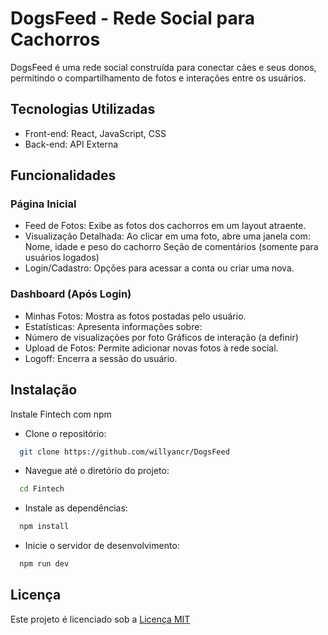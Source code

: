 # DogsFeed - Rede Social para Cachorros

DogsFeed é uma rede social construída para conectar cães e seus donos, permitindo o compartilhamento de fotos e interações entre os usuários.


## Tecnologias Utilizadas


- Front-end: React, JavaScript, CSS
- Back-end: API Externa


## Funcionalidades

### Página Inicial
- Feed de Fotos: Exibe as fotos dos cachorros em um layout atraente.
- Visualização Detalhada: Ao clicar em uma foto, abre uma janela com:
    Nome, idade e peso do cachorro
    Seção de comentários (somente para usuários logados)
- Login/Cadastro: Opções para acessar a conta ou criar uma nova.

### Dashboard (Após Login)
- Minhas Fotos: Mostra as fotos postadas pelo usuário.
- Estatísticas: Apresenta informações sobre:
- Número de visualizações por foto
Gráficos de interação (a definir)
- Upload de Fotos: Permite adicionar novas fotos à rede social.
- Logoff: Encerra a sessão do usuário.


## Instalação

Instale Fintech com npm
- Clone o repositório:
```bash
  git clone https://github.com/willyancr/DogsFeed
```
- Navegue até o diretório do projeto:
```bash
  cd Fintech
```
- Instale as dependências:
```bash
  npm install
```
- Inicie o servidor de desenvolvimento:
```bash
  npm run dev
```   
## Licença

Este projeto é licenciado sob a [Licença MIT](https://choosealicense.com/licenses/mit/)

